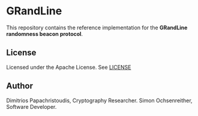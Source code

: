# GRandLine

This repository contains the reference implementation for the **GRandLine randomness beacon protocol**.

## License

Licensed under the Apache License. See [LICENSE](/LICENSE)

## Author

Dimitrios Papachristoudis, Cryptography Researcher.
Simon Ochsenreither, Software Developer.

